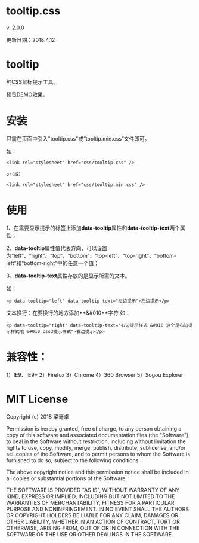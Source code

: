 # tooltip.css

v. 2.0.0

更新日期：2018.4.12

# tooltip
纯CSS鼠标提示工具。

预览[DEMO](https://jofunliang.github.io/tooltip/)效果。

# 安装

只需在页面中引入"tooltip.css"或“tooltip.min.css”文件即可。

如：

```
<link rel="stylesheet" href="css/tooltip.css" />

or(或）

<link rel="stylesheet" href="css/tooltip.min.css" />
```

# 使用

1、在需要显示提示的标签上添加**data-tooltip**属性和**data-tooltip-text**两个属性；

2、**data-tooltip**属性值代表方向，可以设置为“left”、“right”、“top”、“bottom”、“top-left”、“top-right”、“bottom-left”和“bottom-right”中的任意一个值；

3、**data-tooltip-text**属性存放的是显示所需的文本。

如：
```
<p data-tooltip="left" data-tooltip-text="左边提示">左边提示</p>			
```

文本换行：在要换行的地方添加**&#010**字符
如：
```
<p data-tooltip="right" data-tooltip-text="右边提示样式 &#010 这个是右边提示样式哦 &#010 css3提示样式">右边提示</p>
```

# 兼容性：
1）IE9、IE9+
2）Firefox
3）Chrome
4）360 Browser
5）Sogou Explorer


# MIT License

Copyright (c) 2018 梁毫卓

Permission is hereby granted, free of charge, to any person obtaining a copy
of this software and associated documentation files (the "Software"), to deal
in the Software without restriction, including without limitation the rights
to use, copy, modify, merge, publish, distribute, sublicense, and/or sell
copies of the Software, and to permit persons to whom the Software is
furnished to do so, subject to the following conditions:

The above copyright notice and this permission notice shall be included in all
copies or substantial portions of the Software.

THE SOFTWARE IS PROVIDED "AS IS", WITHOUT WARRANTY OF ANY KIND, EXPRESS OR
IMPLIED, INCLUDING BUT NOT LIMITED TO THE WARRANTIES OF MERCHANTABILITY,
FITNESS FOR A PARTICULAR PURPOSE AND NONINFRINGEMENT. IN NO EVENT SHALL THE
AUTHORS OR COPYRIGHT HOLDERS BE LIABLE FOR ANY CLAIM, DAMAGES OR OTHER
LIABILITY, WHETHER IN AN ACTION OF CONTRACT, TORT OR OTHERWISE, ARISING FROM,
OUT OF OR IN CONNECTION WITH THE SOFTWARE OR THE USE OR OTHER DEALINGS IN THE
SOFTWARE.
